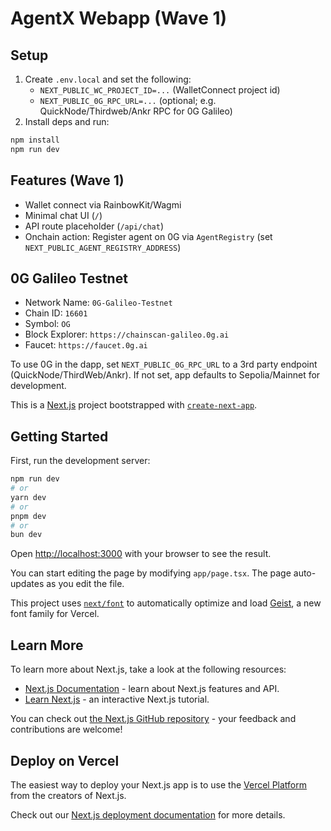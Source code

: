 # AgentX Webapp (Wave 1)

## Setup

1. Create `.env.local` and set the following:
   - `NEXT_PUBLIC_WC_PROJECT_ID=...` (WalletConnect project id)
   - `NEXT_PUBLIC_0G_RPC_URL=...` (optional; e.g. QuickNode/Thirdweb/Ankr RPC for 0G Galileo)
2. Install deps and run:

```bash
npm install
npm run dev
```

## Features (Wave 1)

- Wallet connect via RainbowKit/Wagmi
- Minimal chat UI (`/`)
- API route placeholder (`/api/chat`)
- Onchain action: Register agent on 0G via `AgentRegistry` (set `NEXT_PUBLIC_AGENT_REGISTRY_ADDRESS`)

## 0G Galileo Testnet

- Network Name: `0G-Galileo-Testnet`
- Chain ID: `16601`
- Symbol: `OG`
- Block Explorer: `https://chainscan-galileo.0g.ai`
- Faucet: `https://faucet.0g.ai`

To use 0G in the dapp, set `NEXT_PUBLIC_0G_RPC_URL` to a 3rd party endpoint (QuickNode/ThirdWeb/Ankr). If not set, app defaults to Sepolia/Mainnet for development.

This is a [Next.js](https://nextjs.org) project bootstrapped with [`create-next-app`](https://nextjs.org/docs/app/api-reference/cli/create-next-app).

## Getting Started

First, run the development server:

```bash
npm run dev
# or
yarn dev
# or
pnpm dev
# or
bun dev
```

Open [http://localhost:3000](http://localhost:3000) with your browser to see the result.

You can start editing the page by modifying `app/page.tsx`. The page auto-updates as you edit the file.

This project uses [`next/font`](https://nextjs.org/docs/app/building-your-application/optimizing/fonts) to automatically optimize and load [Geist](https://vercel.com/font), a new font family for Vercel.

## Learn More

To learn more about Next.js, take a look at the following resources:

- [Next.js Documentation](https://nextjs.org/docs) - learn about Next.js features and API.
- [Learn Next.js](https://nextjs.org/learn) - an interactive Next.js tutorial.

You can check out [the Next.js GitHub repository](https://github.com/vercel/next.js) - your feedback and contributions are welcome!

## Deploy on Vercel

The easiest way to deploy your Next.js app is to use the [Vercel Platform](https://vercel.com/new?utm_medium=default-template&filter=next.js&utm_source=create-next-app&utm_campaign=create-next-app-readme) from the creators of Next.js.

Check out our [Next.js deployment documentation](https://nextjs.org/docs/app/building-your-application/deploying) for more details.
